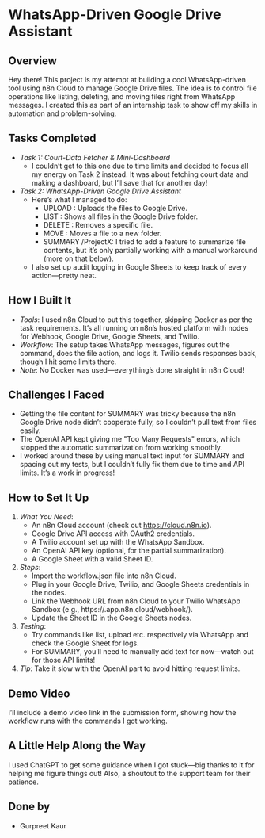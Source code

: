 # WhatsApp-Driven Google Drive Assistant

## Overview
Hey there! This project is my attempt at building a cool WhatsApp-driven tool using n8n Cloud to manage Google Drive files. The idea is to control file operations like listing, deleting, and moving files right from WhatsApp messages. I created this as part of an internship task  to show off my skills in automation and problem-solving.

## Tasks Completed
- *Task 1: Court-Data Fetcher & Mini-Dashboard*
  - I couldn’t get to this one due to time limits and decided to focus all my energy on Task 2 instead. It was about fetching court data and making a dashboard, but I’ll save that for another day!
- *Task 2: WhatsApp-Driven Google Drive Assistant*
  - Here’s what I managed to do:
    - UPLOAD : Uploads the files to Google Drive.
    - LIST : Shows all files in the Google Drive folder.
    - DELETE : Removes a specific file.
    - MOVE : Moves a file to a new folder.
    - SUMMARY /ProjectX: I tried to add a feature to summarize file contents, but it’s only partially working with a manual workaround (more on that below).
  - I also set up audit logging in Google Sheets to keep track of every action—pretty neat.

## How I Built It
- *Tools*: I used n8n Cloud to put this together, skipping Docker as per the task requirements. It’s all running on n8n’s hosted platform with nodes for Webhook, Google Drive, Google Sheets, and Twilio.
- *Workflow*: The setup takes WhatsApp messages, figures out the command, does the file action, and logs it. Twilio sends responses back, though I hit some limits there.
- *Note*: No Docker was used—everything’s done straight in n8n Cloud!

## Challenges I Faced
- Getting the file content for SUMMARY was tricky because the n8n Google Drive node didn’t cooperate fully, so I couldn’t pull text from files easily.
- The OpenAI API kept giving me "Too Many Requests" errors, which stopped the automatic summarization from working smoothly.
- I worked around these by using manual text input for SUMMARY and spacing out my tests, but I couldn’t fully fix them due to time and API limits. It’s a work in progress!

## How to Set It Up
1. *What You Need*:
   - An n8n Cloud account (check out https://cloud.n8n.io).
   - Google Drive API access with OAuth2 credentials.
   - A Twilio account set up with the WhatsApp Sandbox.
   - An OpenAI API key (optional, for the partial summarization).
   - A Google Sheet with a valid Sheet ID.
2. *Steps*:
   - Import the workflow.json file into n8n Cloud.
   - Plug in your Google Drive, Twilio, and Google Sheets credentials in the nodes.
   - Link the Webhook URL from n8n Cloud to your Twilio WhatsApp Sandbox (e.g., https://<your-n8n-cloud>.app.n8n.cloud/webhook/<path>).
   - Update the Sheet ID in the Google Sheets nodes.
3. *Testing*:
   - Try commands like list, upload etc. respectively via WhatsApp and check the Google Sheet for logs.
   - For SUMMARY, you’ll need to manually add text for now—watch out for those API limits!
4. *Tip*: Take it slow with the OpenAI part to avoid hitting request limits.

## Demo Video
I’ll include a demo video link in the submission form, showing how the workflow runs with the commands I got working.

## A Little Help Along the Way
I used ChatGPT to get some guidance when I got stuck—big thanks to it for helping me figure things out! Also, a shoutout to the support team for their patience.

## Done by
- Gurpreet Kaur
